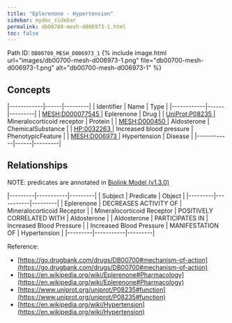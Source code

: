 ```yaml
---
title: "Eplerenone - Hypertension"
sidebar: mydoc_sidebar
permalink: db00700-mesh-d006973-1.html
toc: false 
---
```



Path ID: `DB00700_MESH_D006973_1`
{% include image.html url="images/db00700-mesh-d006973-1.png" file="db00700-mesh-d006973-1.png" alt="db00700-mesh-d006973-1" %}

## Concepts

|------------|------|---------|
| Identifier | Name | Type    |
|------------|------|---------|
| <a href="https://identifiers.org/MESH:D000077545">MESH:D000077545 </a> | Eplerenone | Drug |
| <a href="https://identifiers.org/UniProt:P08235">UniProt:P08235 </a> | Mineralocorticoid receptor | Protein |
| <a href="https://identifiers.org/MESH:D000450">MESH:D000450 </a> | Aldosterone | ChemicalSubstance |
| <a href="https://identifiers.org/HP:0032263">HP:0032263 </a> | Increased blood pressure | PhenotypicFeature |
| <a href="https://identifiers.org/MESH:D006973">MESH:D006973 </a> | Hypertension | Disease |
|------------|------|---------|

## Relationships


NOTE: predicates are annotated in <a href="https://github.com/biolink/biolink-model/releases/tag/v1.3.0">Biolink Model (v1.3.0)</a>

|---------|-----------|---------|
| Subject | Predicate | Object  |
|---------|-----------|---------|
| Eplerenone | DECREASES ACTIVITY OF | Mineralocorticoid Receptor |
| Mineralocorticoid Receptor | POSITIVELY CORRELATED WITH | Aldosterone |
| Aldosterone | PARTICIPATES IN | Increased Blood Pressure |
| Increased Blood Pressure | MANIFESTATION OF | Hypertension |
|---------|-----------|---------|

Reference: 
  - [https://go.drugbank.com/drugs/DB00700#mechanism-of-action](https://go.drugbank.com/drugs/DB00700#mechanism-of-action)
  - [https://en.wikipedia.org/wiki/Eplerenone#Pharmacology](https://en.wikipedia.org/wiki/Eplerenone#Pharmacology)
  - [https://www.uniprot.org/uniprot/P08235#function](https://www.uniprot.org/uniprot/P08235#function)
  - [https://en.wikipedia.org/wiki/Hypertension](https://en.wikipedia.org/wiki/Hypertension)
